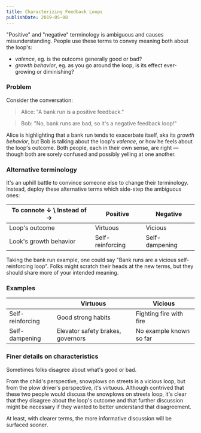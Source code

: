 ```yaml
---
title: Characterizing Feedback Loops
publishDate: 2019-05-08
---
```


"Positive" and "negative" terminology is ambiguous and causes misunderstanding. People use these terms to convey meaning both about the loop's:

- _valence_, eg. is the outcome generally good or bad?
- _growth behavior_, eg. as you go around the loop, is its effect ever-growing or diminishing?

### Problem

Consider the conversation:

> Alice: "A bank run is a positive feedback."

> Bob: "No, bank runs are bad, so it's a negative feedback loop!"

Alice is highlighting that a bank run tends to exacerbate itself, aka its _growth behavior_, but Bob is talking about the loop's _valence_, or how he feels about the loop's outcome. Both people, each in their own sense, are right — though both are sorely confused and possibly yelling at one another.

### Alternative terminology
It's an uphill battle to convince someone else to change their terminology. Instead, deploy these alternative terms which side-step the ambiguous ones:

| To connote ↓ \ Instead of → | Positive | Negative |
| --- | --- | --- |
| Loop's outcome | Virtuous | Vicious |
| Look's growth behavior | Self-reinforcing | Self-dampening |

Taking the bank run example, one could say "Bank runs are a vicious self-reinforcing loop". Folks might scratch their heads at the new terms, but they should share more of your intended meaning.

### Examples

| | Virtuous | Vicious |
| --- | --- | --- |
| Self-reinforcing | Good strong habits | Fighting fire with fire |
| Self-dampening | Elevator safety brakes, governors | No example known so far |

### Finer details on characteristics
Sometimes folks disagree about what's good or bad.

From the child's perspective, snowplows on streets is a vicious loop, but from the plow driver's perspective, it's virtuous.  Although contrived that these two people would discuss the snowplows on streets loop, it's clear that they disagree about the loop's outcome and that further discussion might be necessary if they wanted to better understand that disagreement.

At least, with clearer terms, the more informative discussion will be surfaced sooner. 


